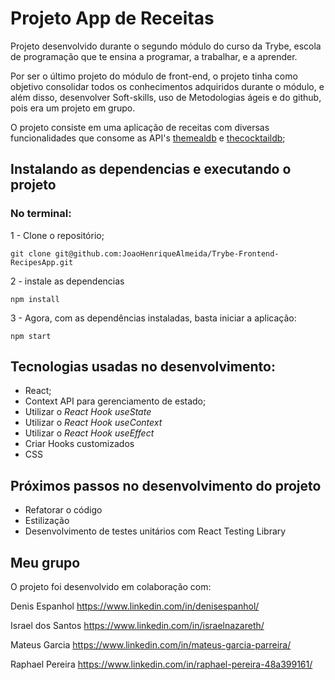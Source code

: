 # Projeto App de Receitas

Projeto desenvolvido durante o segundo módulo do curso da Trybe, escola de programação que te ensina a programar, a trabalhar, e a aprender.

Por ser o último projeto do módulo de front-end, o projeto tinha como objetivo consolidar todos os conhecimentos adquiridos durante o módulo, e além disso, desenvolver Soft-skills, uso de Metodologias ágeis e do github, pois era um projeto em grupo.

O projeto consiste em uma aplicação de receitas com diversas funcionalidades que consome as API's [themealdb](https://www.themealdb.com/api.php) e [thecocktaildb](https://www.thecocktaildb.com/api.php);

## Instalando as dependencias e executando o projeto

### No terminal:
1 - Clone o repositório;
```
git clone git@github.com:JoaoHenriqueAlmeida/Trybe-Frontend-RecipesApp.git
```
2 - instale as dependencias
```
npm install
```
3 - Agora, com as dependências instaladas, basta iniciar a aplicação:
```
npm start
```

## Tecnologias usadas no desenvolvimento:

  - React;
  - Context API para gerenciamento de estado;
  - Utilizar o _React Hook useState_
  - Utilizar o _React Hook useContext_
  - Utilizar o _React Hook useEffect_
  - Criar Hooks customizados
  - CSS
<!---
## Funcionamento
-->
## Próximos passos no desenvolvimento do projeto
  - Refatorar o código
  - Estilização
  - Desenvolvimento de testes unitários com React Testing Library

## Meu grupo
O projeto foi desenvolvido em colaboração com:

Denis Espanhol https://www.linkedin.com/in/denisespanhol/

Israel dos Santos https://www.linkedin.com/in/israelnazareth/

Mateus Garcia https://www.linkedin.com/in/mateus-garcia-parreira/

Raphael Pereira https://www.linkedin.com/in/raphael-pereira-48a399161/

